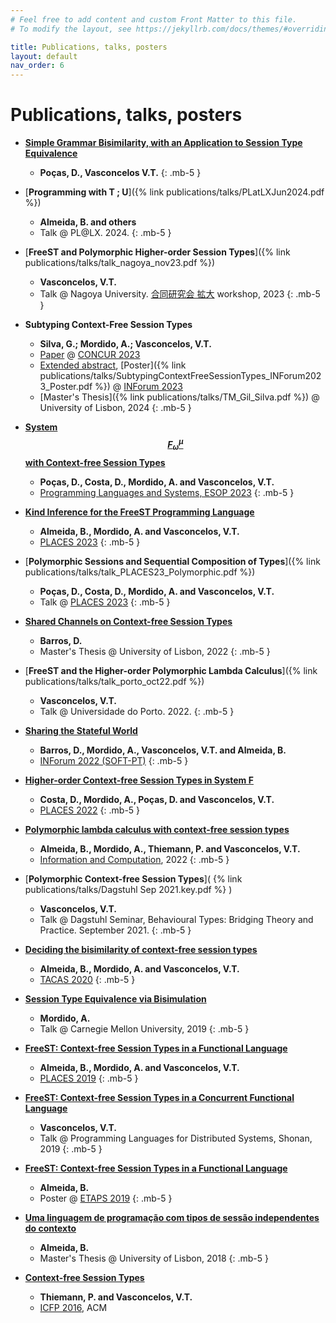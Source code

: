 ```yaml
---
# Feel free to add content and custom Front Matter to this file.
# To modify the layout, see https://jekyllrb.com/docs/themes/#overriding-theme-defaults

title: Publications, talks, posters
layout: default
nav_order: 6
---
```


<!-- for LateX support -->
<script src="https://cdn.mathjax.org/mathjax/latest/MathJax.js?config=TeX-AMS-MML_HTMLorMML" type="text/javascript"></script>

# Publications, talks, posters

- [**Simple Grammar Bisimilarity, with an Application to Session Type Equivalence**](https://arxiv.org/abs/2407.04063)
     - **Poças, D., Vasconcelos V.T.**
 {: .mb-5 }

- [**Programming with T ; U**]({% link publications/talks/PLatLXJun2024.pdf %})
    - **Almeida, B. and others**
    - Talk @ PL@LX. 2024.
{: .mb-5 }

- [**FreeST and Polymorphic Higher-order Session Types**]({% link publications/talks/talk_nagoya_nov23.pdf %})
    - **Vasconcelos, V.T.**
    - Talk @ Nagoya University. [合同研究会 拡大](https://sites.google.com/sqlab.jp/231130-seminar/) workshop, 2023
{: .mb-5 }

- **Subtyping Context-Free Session Types**
    - **Silva, G.; Mordido, A.; Vasconcelos, V.T.**
    - [Paper](https://doi.org/10.4230/LIPIcs.CONCUR.2023.11) @ [CONCUR 2023](https://www.uantwerpen.be/en/conferences/confest-2023/concur/)
    - [Extended abstract](https://inforum2023-ylfd.vercel.app/Atas/paper_5080/5080-SA.pdf), [Poster]({% link publications/talks/SubtypingContextFreeSessionTypes_INForum2023_Poster.pdf %}) @ [INForum 2023]([https://www.inforum2023.org/](https://dei.fe.up.pt/inforum23/))
    - [Master's Thesis]({% link publications/talks/TM_Gil_Silva.pdf %}) @ University of Lisbon, 2024
{: .mb-5 }

- [**System $$F^\mu_\omega$$ with Context-free Session Types**](https://link.springer.com/chapter/10.1007/978-3-031-30044-8_15)
    - **Poças, D., Costa, D., Mordido, A. and Vasconcelos, V.T.**
    - [Programming Languages and Systems, ESOP 2023](https://link.springer.com/book/10.1007/978-3-031-30044-8)
{: .mb-5 }

- [**Kind Inference for the FreeST Programming Language**](https://arxiv.org/abs/2304.06396v1)
    - **Almeida, B., Mordido, A. and Vasconcelos, V.T.**
    - [PLACES 2023](https://arxiv.org/html/2304.05439)
{: .mb-5 }

- [**Polymorphic Sessions and Sequential Composition of Types**]({% link publications/talks/talk_PLACES23_Polymorphic.pdf %})
    - **Poças, D., Costa, D., Mordido, A. and Vasconcelos, V.T.**
    - Talk @ [PLACES 2023](https://places-workshop.github.io/2023/)
{: .mb-5 }

- [**Shared Channels on Context-free Session Types**](https://repositorio.ul.pt/bitstream/10451/59094/1/TM_Diogo_Barros.pdf)
    - **Barros, D.**
    - Master's Thesis @ University of Lisbon, 2022
{: .mb-5 }

- [**FreeST and the Higher-order Polymorphic Lambda Calculus**]({% link publications/talks/talk_porto_oct22.pdf %})
    - **Vasconcelos, V.T.**
    - Talk @ Universidade do Porto. 2022.
{: .mb-5 }

- [**Sharing the Stateful World**](https://inforum.org.pt/2022/sites/default/files/2022-09/Actas_INForum.pdf#Sharing%20the%20Stateful%20World)
    - **Barros, D., Mordido, A., Vasconcelos, V.T. and Almeida, B.**
    - [INForum 2022 (SOFT-PT)](https://inforum.org.pt/2022/index.html)
{: .mb-5 }

- [**Higher-order Context-free Session Types in System F**](https://www.di.fc.ul.pt/~vv/papers/costa.mordido.etal_hocfst.pdf)
    - **Costa, D., Mordido, A., Poças, D. and Vasconcelos, V.T.**
    - [PLACES 2022](https://cgi.cse.unsw.edu.au/~eptcs/content.cgi?PLACES2022)
{: .mb-5 }

- [**Polymorphic lambda calculus with context-free session types**](https://www.sciencedirect.com/science/article/pii/S0890540122001031)
    - **Almeida, B., Mordido, A., Thiemann, P. and Vasconcelos, V.T.**
    - [Information and Computation](https://www.sciencedirect.com/journal/information-and-computation), 2022
{: .mb-5 }

- [**Polymorphic Context-free Session Types**]( {% link publications/talks/Dagstuhl Sep 2021.key.pdf %} )
    - **Vasconcelos, V.T.**
    - Talk @ Dagstuhl Seminar, Behavioural Types: Bridging Theory and Practice. September 2021.
{: .mb-5 }

- [**Deciding the bisimilarity of context-free session types**](http://www.di.fc.ul.pt/~vv/papers/almeida.mordido_bisimilarity-context-free-session-types.pdf)
    - **Almeida, B., Mordido, A. and Vasconcelos, V.T.**
    - [TACAS 2020](https://etaps.org/2020/tacas)
{: .mb-5 }

- [**Session Type Equivalence via Bisimulation**](http://rss.di.fc.ul.pt/wp-content/uploads/2020/07/cmu19_slides.pdf)
    - **Mordido, A.**
    - Talk @ Carnegie Mellon University, 2019
{: .mb-5 }

- [**FreeST: Context-free Session Types in a Functional Language**](https://arxiv.org/pdf/1904.01284.pdf)
    - **Almeida, B., Mordido, A. and Vasconcelos, V.T.**
    - [PLACES 2019](https://conf.researchr.org/home/etaps-2019/places-2019)
{: .mb-5 }

- [**FreeST: Context-free Session Types in a Concurrent Functional Language**](http://rss.di.fc.ul.pt/wp-content/uploads/2020/07/freest_shonan19_slides.pdf)
    - **Vasconcelos, V.T.**
    - Talk @ Programming Languages for Distributed Systems, Shonan, 2019
{: .mb-5 }

- [**FreeST: Context-free Session Types in a Functional Language**](http://rss.di.fc.ul.pt/wp-content/uploads/2020/07/freest-poster-etaps19.pdf)
    - **Almeida, B.**
    - Poster @ [ETAPS 2019](https://etaps.org/2019)
{: .mb-5 }

- [**Uma linguagem de programação com tipos de sessão independentes do contexto**](https://repositorio.ul.pt/bitstream/10451/36701/1/ulfc124854_tm_Bernardo_Almeida.pdf)
    - **Almeida, B.**
    - Master's Thesis @ University of Lisbon, 2018
{: .mb-5 }

- [**Context-free Session Types**](http://www.di.fc.ul.pt/~vv/papers/thiemann.vasconcelos_context-free-session-types.pdf)
    - **Thiemann, P. and Vasconcelos, V.T.**
    - [ICFP 2016](https://conf.researchr.org/home/icfp-2016), ACM
